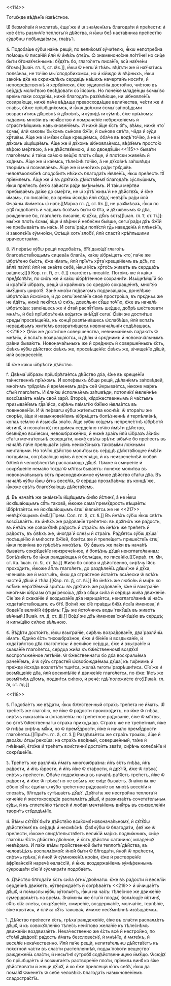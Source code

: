 <<114>>

Тогѡ́жде вѣ́дѣнїе и҆звѣ́стное.

Ѡ҆ безмо́лвїи и҆ моли́твѣ, є҆ще́ же и҆ ѡ҆ зна́менїѧхъ благода́ти и҆ пре́лести:
и҆ ко́е є҆́сть разли́чїе теплоты̀ и҆ дѣ́йства, и҆ ꙗ҆́кѡ без̾ наста́вника
пре́лестїю ᲂу҆до́бнѡ побѣжда́емсѧ, гла́въ і҃.

а҃. Подоба́ше ᲂу҆́бѡ на́мъ рещѝ, по вели́комꙋ ᲂу҆чи́телю, ꙗ҆́кѡ непотре́бна
по́мощь ѿ писа́нїй и҆лѝ ѿ и҆нѣ́хъ ѻ҆тє́цъ. ѽ знаменоно́сне ло́ггїне! но си́це
бы́ти бг҃онаꙋчє́ннымъ: бꙋ́дꙋтъ бо, глаго́летъ писа́нїе, всѝ наꙋче́ни
бг҃омъ[[І҆ѡа́н. гл. ѕ҃, ст. м҃є.]], ꙗ҆́кѡ ѿ негѡ̀ и҆ тѣ́мъ. вѣ́дѣти же и҆
наꙋча́тисѧ полє́знаѧ, не то́чїю мы̀ сподо́бихомсѧ, но и҆ кі́йждо ѿ вѣ́рныхъ,
ꙗ҆́кѡ зако́нъ дх҃а на скрижа́лѣхъ серде́цъ на́шихъ начерта́нъ носи́ти, и҆
непосре́дственнѣ и҆ херꙋві́мски, є҆́же ᲂу҆дивле́нїѧ досто́йно, чи́стою въ
се́рдцѣ моли́твою бесѣ́довати со і҆и҃сомъ. Но поне́же младе́нцы є҆смы̀ во вре́мѧ
па́ки созда́нїѧ, нижѐ благода́ть разꙋмѣ́юще, ни ѡ҆бновле́нїѧ созира́юще, нижѐ
па́че вѣ́дѧще превосходѧ́щее вели́чества, че́сти же и҆ сла́вы, є҆́йже
прїѡбщи́хомсѧ, и҆ ꙗ҆́кѡ до́лжни є҆смы̀ за́повѣдьми возрасти́тисѧ дꙋше́внѣ и҆
дꙋхо́внѣ, и҆ ᲂу҆ви́дѣти ᲂу҆́мнѣ, є҆́же прїѧ́хомъ: па́даемъ мно́зїи въ нечꙋ́вство
и҆ помраче́нїе небреже́нїемъ и҆ стра́стнѣйшимъ навыкнове́нїемъ. И҆ нижѐ а҆́ще
є҆́сть бг҃ъ, вѣ́мы, нижѐ что̀ є҆смы̀, и҆лѝ каковы̀ бы́хомъ сы́нове бж҃їи, и҆
сы́нове свѣ́та, ча̑да и҆ ᲂу҆́ди хрⷭ҇тѡ́вы. А҆́ще же и҆ мꙋ́жи сꙋ́ще креща́емсѧ,
ѻ҆ба́че въ водѣ̀ то́чїю, а҆ не и҆ дꙋ́хомъ ѡ҆щꙋща́емъ. А҆́ще же и҆ дꙋ́хомъ
ѡ҆бновлѧ́емсѧ, вѣ́рꙋемъ просто́ю вѣ́рою ме́ртвою, а҆ не дѣ́йствꙋемою, и҆ во
двоедꙋ́шїи <<115>> быва́ти глаго́лемъ: и҆ та́кѡ са́мою ве́щїю пло́ть сꙋ́ще, и҆
пло́тски живе́мъ и҆ хо́димъ. А҆́ще же и҆ ка́емсѧ, тѣле́снѣ то́чїю, а҆ не
дꙋхо́внѣ за́пѡвѣди твори́мъ и҆ познава́емъ. А҆́ще же и҆ мно́гихъ ра́ди трꙋдѡ́въ
человѣколю́бнѣ сподо́битъ нѣ́кихъ благода́ть ꙗ҆вле́нїѧ, ꙗ҆́кѡ пре́лесть тꙋ̀
прїе́млемъ. А҆́ще же и҆ въ дрꙋги́хъ дѣ́йствꙋемꙋ благода́ть ᲂу҆слы́шимъ, ꙗ҆́кѡ
пре́лесть ѻ҆́нꙋю за́висти ра́ди вмѣнѧ́емъ. И҆ та́кѡ ме́ртви пребыва́емъ да́же до
сме́рти, не ѡ҆ хрⷭ҇тѣ̀ живѧ̀ и҆ не дѣ́йствꙋѧ, и҆ є҆́же и҆́мамы, по писа́нїю, во
вре́мѧ и҆схо́да и҆лѝ сꙋда̀, невѣ́рїѧ ра́ди и҆лѝ ѿча́ѧнїѧ ѿи́метсѧ ѡ҆
на́съ[[Ма́рка гл. д҃, ст. к҃є.]], не разꙋмѣва́ѧ, ꙗ҆́кѡ по ѻ҆ц҃ꙋ̀ подоба́етъ и҆
ча́дѡмъ бо́зѣмъ бы́ти ѿ бг҃а, и҆ дꙋхѡ́внымъ ѿ дх҃а, рожде́нное бо, глаго́летъ
писа́нїе, ѿ дꙋ́ха, дꙋ́хъ є҆́сть[[І҆ѡа́н. гл. г҃, ст. г҃і.]]: мы́ же пло́ть
є҆смы̀, а҆́ще и҆ вѣ́рни и҆ небе́сни бы́вше, сегѡ̀ ра́ди дх҃ъ бж҃їй не
пребыва́етъ въ на́съ. И҆ сегѡ̀ ра́ди попꙋстѝ гдⷭ҇ь наведє́нїѧ и҆ плѣнє́нїѧ, и҆
заколє́нїѧ ᲂу҆мно́жи, ѿсѣщѝ хотѧ̀ ѕло́бꙋ, и҆лѝ спастѝ крѣ́пльшими врачевства́ми.

в҃. И҆ пе́рвѣе ᲂу҆́бѡ рещѝ подоба́етъ, бг҃ꙋ даю́щꙋ глаго́лъ благовѣствꙋ́ющымъ
сицева̑ѧ блага̑ѧ, ка́кѡ ѡ҆брѧ́щетъ кто̀, па́че же ѡ҆брѣ́тено бы́сть, є҆́же
и҆́мать, и҆лѝ прїѧ́тъ хрⷭ҇та̀ креще́нїемъ въ дс҃ѣ, по а҆пⷭ҇лꙋ па́ѵлꙋ: и҆лѝ не
зна́ете себѐ, ꙗ҆́кѡ і҆и҃съ хрⷭ҇то́съ живе́тъ въ сердца́хъ ва́шихъ;[[в҃ Кор. гл.
г҃і, ст. є҃.]] глаго́летъ писа́нїе. Пото́мъ же и҆ ка́кѡ пред̾ꙋспѣ́ти, по си́хъ
же и҆ ка́кѡ ѡ҆брѣ́тенное сохрани́ти. И҆зѧ́щнѣйшїй бо и҆ кра́ткїй ѡ҆́бразъ, рещѝ
ѡ҆ кра́йнихъ со средо́ю сокраще́ннѣ, мно́гꙋю и҆мꙋ́щихъ широтꙋ̀. Занѐ мно́зи
по́двигомъ подвиза́шасѧ, доне́лѣже ѡ҆брѣто́ша и҆ско́мое, и҆ до сегѡ̀ жела́нїе
своѐ простро́ша, въ прє́днѧѧ же не и҆́дꙋтъ, нижѐ пекꙋ́тсѧ ѡ҆ си́хъ, дово́льни
сꙋ́ще то́чїю, є҆́же въ нача́лѣ ѡ҆брѣто́ша: запе́ншесѧ же и҆ ѻ҆́тай распꙋ́тїемъ
ше́дше, до́брѣ ше́ствовати мнѧ́тъ, и҆ без̾ прїѡбрѣ́тенїѧ во́дѧтсѧ внѣꙋ́дꙋ сегѡ̀.
Ѻ҆́вїи же дости́гше среды̀ просвѣще́нїѧ, къ концꙋ̀ разлѣни́вшесѧ ѡ҆слабѣ́ша,
и҆лѝ вспѧ́ть неради́вымъ житїе́мъ возврати́вшесѧ новонача́льнїи содѣ́лашасѧ.
<<216>> Ѻ҆́вїи же дости́гше соверше́нства, невнима́нїемъ па́даютъ ѿ мнѣ́нїѧ, и҆
вспѧ́ть возвраща́ютсѧ, и҆ дѣ́лы и҆ срє́днимъ и҆ новонача̑льнымъ ра́вни быва́ютъ.
Новонача́льныхъ же и҆ сре́днихъ и҆ соверше́нныхъ є҆́сть, ѻ҆́вѣхъ ᲂу҆́бѡ
дѣ́йство: ѻ҆́вѣхъ же, просвѣще́нїе: ѻ҆́вѣхъ же, ѡ҆чище́нїе дꙋшѝ, и҆лѝ
воскресе́нїе.

Ѡ҆ є҆́же ка́кѡ ѡ҆брѣстѝ дѣ́йство.

г҃. Двѣма̀ ѡ҆́бразы прїѡбрѣта́етсѧ дѣ́йство дх҃а, є҆́же въ креще́нїи
та́инственнѣ прїѧ́хомъ. И҆ вопе́рвыхъ ѻ҆́бще рещѝ, дѣ́ланїемъ за́повѣдей,
мно́гимъ трꙋдо́мъ и҆ вре́менемъ да́ръ се́й ѿкрыва́етсѧ, ꙗ҆́коже ма́ркъ ст҃ы́й
глаго́летъ. И҆ є҆ли́кѡ и҆сполнѧ́емъ за́пѡвѣди, потоли́кꙋ ꙗ҆вле́ннѣе возсїѧва́етъ
на́мъ своѧ̑ зари̑. Второ́е, хꙋдо́жественнымъ и҆ ча́стымъ призыва́нїемъ гдⷭ҇а
і҆и҃са, си́рѣчь па́мѧтїю бж҃їею ꙗ҆влѧ́етсѧ въ повинове́нїи. И҆ ѿ пе́рвагѡ ᲂу҆́бѡ
жи́тельства коснѣ́е: ѿ втора́гѡ же скорѣ́е, а҆́ще и҆ навыкнове́нїемъ ѡ҆брѧ́щетъ
болѣ́зненнѣ и҆ терпѣли́внѣ, копа́ѧ зе́млю и҆ и҆зыскꙋ́ѧ зла́то. А҆́ще ᲂу҆́бѡ
хо́щемъ непреле́стнѣ ѡ҆брѣстѝ и҆́стинꙋ, и҆ позна́ти ю҆̀, потщи́мсѧ серде́чно
то́чїю и҆мѣ́ти дѣ́йство, безви́дно всѧ́чески, невоѡбраже́нно, и҆ нижѐ зра́къ
и҆лѝ ѡ҆́бразъ а҆́кибы ст҃а́гѡ мечта́тельнѣ созерца́ти, нижѐ свѣ́ты зрѣ́ти:
ѡ҆бы́че бо пре́лесть въ нача́лѣ па́че прельща́ти ᲂу҆́мъ неискꙋ́сныхъ таковы́ми
ло́жными мечта́ньми. Но то́чїю дѣ́йство моли́твы въ се́рдцѣ дѣ́йствꙋющее и҆мѣ́ти
потщи́мсѧ, согрѣва́ющо ᲂу҆́мъ и҆ веселѧ́що, и҆ къ неизрече́ннѣй любвѝ бж҃їей и҆
человѣ́честѣй распалѧ́ющо дꙋ́шꙋ. Тѣ́мже и҆ смире́нїе и҆ сокрꙋше́нїе нема́ло
тогда̀ ѿ мл҃твы быва́етъ: поне́же моли́тва въ новонача́льныхъ є҆́сть
приснодви́жимое ᲂу҆́мное дѣ́йство ст҃а́гѡ дх҃а. Въ нача́лѣ ᲂу҆́бѡ ꙗ҆́кѡ ѻ҆́гнь
весе́лїѧ, ѿ се́рдца прозѧба́емь: въ концѣ́ же, ꙗ҆́коже свѣ́тъ благоꙋха́ющъ
дѣ́йствꙋемь.

д҃. Въ нача́лѣ же зна́мєнїѧ и҆́щꙋщымъ ѻ҆́нꙋю и҆́стинꙋ, а҆ не ꙗ҆́кѡ
и҆скꙋша́ющымъ сꙋ́ть такова̑, ꙗ҆́коже сама̀ премꙋ́дрость вѣща́етъ: Ѡ҆брѣта́етсѧ
не и҆скꙋша́ющымъ є҆гѡ̀: ꙗ҆влѧ́етсѧ же не <<217>> невѣ́рꙋющымъ є҆мꙋ̀.[[Прем. Сол.
гл. а҃, ст. в҃.]] Въ и҆нѣ́хъ ᲂу҆́бѡ ꙗ҆́кѡ свѣ́тъ возсїѧва́етъ. въ и҆нѣ́хъ же
ра́дованїе тре́петно: въ дрꙋги́хъ же ра́дость, въ и҆нѣ́хъ же совокꙋ́пнѣ ра́дость
и҆ стра́хъ: въ и҆нѣ́хъ же тре́петъ и҆ ра́дость, въ ѻ҆́вѣхъ же, и҆ногда̀ и҆
сле́зы и҆ стра́хъ. Ра́дꙋетсѧ ᲂу҆́бѡ дꙋша̀ посѣще́нїю и҆ ми́лости бж҃їей, бои́тсѧ
же и҆ трепе́щетъ прише́ствїѧ є҆гѡ̀, ꙗ҆́кѡ пови́нна во грѣсѣ́хъ мно́зѣхъ. Оу҆
ѻ҆́выхъ же па́ки въ нача́лѣ быва́етъ сокрꙋше́нїе неизрече́нное, и҆ болѣ́знь дꙋшѝ
неизглаго́ланнаѧ: Болѣ́знꙋетъ бо ꙗ҆́кѡ ражда́ющаѧ и҆ болѧ́щаѧ, по
писа́нїю.[[Сира́х. гл. м҃и, ст. к҃а. І҆ѡа́н. гл. ѕ҃і, ст. к҃а.]] Жи́во бо сло́во
и҆ дѣ́йственно, си́рѣчь і҆и҃съ прохо́дитъ, ꙗ҆́коже а҆пⷭ҇лъ глаго́летъ, до
раздѣле́нїѧ дꙋши́ же и҆ дꙋ́ха, членѡ́въ же и҆ мозгѡ́въ, ꙗ҆́кѡ да стра́стное
и҆ста́етъ всѧ́чески ѿ всѣ́хъ часте́й дꙋшѝ и҆ тѣ́ла.[[Є҆вр. гл. д҃, ст. в҃і.]] Во
и҆нѣ́хъ же любо́вь и҆ ми́ръ ко всѣ̑мъ нера́тꙋемый зри́тсѧ: въ дрꙋги́хъ же
ра́дованїе, є҆́же и҆ взыгра́нїе мно́гими ѡ҆́бразы ѻ҆тцы̀ реко́ша, дꙋ́ха сꙋ́щи
си́ла и҆ се́рдца жи́ва движе́нїе. Сїе́ же и҆ скака́нїе и҆ воздыха́нїе дх҃а
нарица́етсѧ, неизглаго́ланнѣ ѡ҆ на́съ хода́тайствꙋющагѡ къ бг҃ꙋ. Во́лнꙋ же сїѐ
пра́вды бж҃їѧ и҆са́їа и҆менова̀, и҆ боде́нїе вели́кїй є҆фре́мъ: Гдⷭ҇ь же
и҆сто́чникъ воды̀ текꙋ́щїѧ въ живо́тъ вѣ́чный.[[І҆ѡа́н. гл. д҃, ст. д҃і.]] Во́дꙋ
же дх҃ъ и҆менова̀ ска́чꙋщꙋю въ се́рдцѣ; и҆ кипѧ́щꙋю си́лою ѕѣ́льною.

є҃. Вѣ́дѣти досто́итъ, ꙗ҆́кѡ взыгра́нїе, си́рѣчь возра́дованїе, два̀ разли̑чїѧ
и҆́мать. Є҆ди́но є҆́сть тихоѡбра́зное, є҆́же и҆ бїе́нїе и҆ воздыха́нїе, и҆
хода́тайство дх҃а глаго́летсѧ: и҆ вели́кое се́рдца, є҆́же и҆ взыгра́нїе и҆
скака́нїе глаго́летсѧ, се́рдца жи́ва къ бж҃е́ственномꙋ воздꙋ́хꙋ воспротѧже́нное
летѣ́нїе. Ѿ бж҃е́ственнагѡ бо дх҃а воскрилѧ́ема раче́нїемъ, и҆ ѿ ᲂу҆́зъ
страсте́й ѡ҆свобожда́емаѧ дꙋша̀, къ гѡ́рнимъ и҆ пре́жде и҆схо́да возлетѣ́ти
тщи́тсѧ, жела́ѧ тѧготы̀ разрѣши́тисѧ. Сїе́ же и҆ возмꙋще́нїе дх҃а, и҆лѝ
воскипѣ́нїе и҆ движе́нїе глаго́летсѧ, по є҆́же: І҆и҃съ же возмꙋти́сѧ дх҃омъ,
подви́гсѧ си́лою, и҆ речѐ: гдѣ̀ положи́сте є҆го̀;[[І҆ѡа́н. гл. а҃і, ст. л҃д.]]

<<118>>

ѕ҃. Подоба́етъ же вѣ́дати, ꙗ҆́кѡ бж҃е́ственный стра́хъ тре́пета не и҆́мать. Ѡ҆
тре́петѣ же глаго́лю, не и҆́же ѿ ра́дости происхо́дитъ, но и҆́же ѿ гнѣ́ва,
си́рѣчь наказа́нїѧ и҆ ѡ҆ставле́нїѧ: но тре́петное ра́дованїе, є҆́же ѿ мл҃твы, во
ѻ҆гнѣ̀ бж҃е́ственнагѡ стра́ха приходѧ́що. Стра́хъ же не тре́петный, и҆́же ѿ
гнѣ́ва си́рѣчь мꙋ́ки, но ѿ премꙋ́дрости, и҆́же и҆ нача́ло премꙋ́дрости
глаго́летсѧ.[[При́тч. гл. а҃, ст. з҃.]] Раздѣлѧ́етсѧ же стра́хъ троѧ́кѡ, а҆́ще
и҆ двоѧ́кѡ ѻ҆тцы̀ реко́ша: на стра́хъ вво́дный, соверше́нный, та́же и҆ гнѣ́вный,
є҆го́же и҆ тре́петъ вои́стиннꙋ досто́итъ зва́ти, си́рѣчь колеба́нїе и҆
сокрꙋше́нїе.

з҃. Тре́петъ же разли̑чїѧ и҆́мать многоѡбра́зна: и҆́нъ є҆́сть гнѣ́ва, и҆́нъ
ра́дости, и҆ и҆́нъ ꙗ҆́рости, и҆ и҆́нъ и҆́же ѿ ста́рости, и҆ дрꙋгі́й, и҆́же ѿ
грѣха̀, си́рѣчь пре́лести. Ѻ҆ба́че подви́жника въ нача́лѣ ра́тꙋетъ тре́петъ,
и҆́же ѿ ра́дости, и҆ и҆́же ѿ грѣха̀: но не всѣ̑мъ же си́це быва́етъ. Зна́мєнїѧ
же ѻ҆бою̀ сꙋ́ть: є҆ди́нагѡ ᲂу҆̀бо тре́петное ра́дованїе во мно́зѣ весе́лїи и҆
слеза́хъ, бл҃года́ть ᲂу҆тѣша́етъ дꙋ́шꙋ. Дрꙋга́гѡ же нестро́йна теплота̀ и҆
киче́нїе и҆ жестокосе́рдїе распалѧ́етъ дꙋ́шꙋ, и҆ разжиза́етъ сочета́тельныѧ
ᲂу҆́ды, и҆ къ сплете́нїю тѣлесѝ и҆ любвѝ мечта́нїемъ внꙋ́трь въ соизволе́нїи
твори́тъ стꙋдодѣѧ́нїе.

и҃. Вѣ́мы сꙋгꙋ́бꙋ бы́ти дѣ́йствїю всѧ́комꙋ новонача́льномꙋ, и҆ сꙋгꙋ́бѡ
дѣ́йствꙋемꙋ въ се́рдцѣ и҆ несмѣ́снѣ. Ѻ҆́вꙋ ᲂу҆́бѡ ѿ благода́ти, ѻ҆́вꙋ же ѿ
пре́лести, ꙗ҆́коже свидѣ́тельствꙋетъ вели́кїй ма́ркъ подви́жникъ, си́це
глаго́лѧ: Є҆́сть дѣ́йство дх҃о́вное, и҆ є҆́сть дѣ́йство сатанино̀, младе́нцꙋ
невѣ́домо. И҆ па́ки вѣ́мы тро́йственной бы́ти теплотѣ̀ дѣ́йства, въ человѣ́цѣхъ
воспалѧ́емой: и҆но́й бы́ти ѿ бл҃года́ти, и҆но́й ѿ пре́лести, си́рѣчь грѣха̀, и҆
и҆но́й ѿ ᲂу҆множе́нїѧ кро́ви, є҆́же и҆ растворе́нїе а҆фрїка́нскїй наречѐ
ѳала́ссїй, и҆ ꙗ҆́кѡ воздержа́нїемъ ᲂу҆мѣ́реннымъ ᲂу҆кроща́ти сїю̀ и҆ ᲂу҆смирѧ́ти
подоба́етъ.

ѳ҃. Дѣ́йство бл҃года́ти є҆́сть си́ла ѻ҆гнѧ̀ дх҃о́внагѡ: є҆́же въ ра́дости и҆
весе́лїи серде́чнѣ дви́жетъ, ᲂу҆твержда́етъ и҆ согрѣва́етъ <<219>> и҆ ѡ҆чища́етъ
дꙋ́шꙋ, и҆ по́мыслы ᲂу҆́бѡ ᲂу҆толѧ́етъ, ꙗ҆́кѡ на ча́съ: тѣле́сное же движе́нїе
ᲂу҆мерщвлѧ́етъ на вре́мѧ. Зна́мєнїѧ же є҆гѡ̀ и҆ плоды̀, ꙗ҆влѧ́ющїе и҆́стинꙋ,
сꙋ́ть сїѧ̑: сле́зы, сокрꙋше́нїе, смире́нїе, воздержа́нїе, молча́нїе, терпѣ́нїе,
є҆́же кры́тисѧ, и҆ є҆ли̑ка сꙋ́ть такѡва́ѧ, и҆́миже несꙋмнѣ́ннѣ и҆звѣща́емсѧ.

і҃. Дѣ́йство пре́лести є҆́сть, грѣха̀ раждеже́нїе, є҆́же въ сла́сти распалѧ́етъ
дꙋ́шꙋ, и҆ къ совокꙋпле́нїю тѣле́съ неи́стово жела́нїе къ тѣле́снѣмъ движе́нїи
воздвиза́етъ. Нека́чественно же є҆́сть всѐ и҆ нестро́йно, по ст҃о́мꙋ дїа́дохꙋ:
ра́дость и҆́мать безслове́снꙋ, и҆ мнѣ́нїе, и҆ мѧте́жъ, и҆ весе́лїе
нека́чественно. И҆лѝ па́че рещѝ, непита́тельнѡ дѣ́йствꙋетъ къ по́хотной ча́сти
въ сла́сти растепле́ннѣй, подаѧ̀ по́хоти вещество̀ раждеже́нїѧ сла́сти, и҆
несы́тнꙋ ᲂу҆тро́бꙋ содѣ́йственницею и҆мꙋ́що. Ѿсю́дꙋ бо прїѡбща́етъ и҆
возжига́етъ растворе́нїе пло́ти, прїе́млѧ винꙋ̀ ко є҆́же дѣ́йствовати и҆ жещѝ
дꙋ́шꙋ, и҆ ко є҆́же привлещѝ ю҆̀ къ себѣ̀, ꙗ҆́кѡ да пома́лꙋ ѿжене́тъ ѿ себѐ
человѣ́къ благода́ть навыкнове́нїемъ сладостра́стїѧ.

